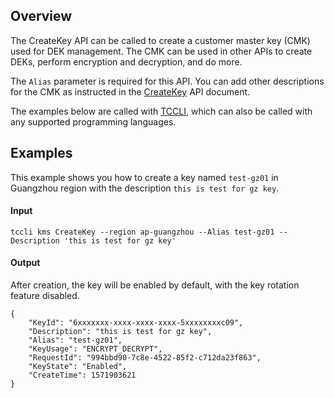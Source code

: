 ## Overview
The CreateKey API can be called to create a customer master key (CMK) used for DEK management. The CMK can be used in other APIs to create DEKs, perform encryption and decryption, and do more.

The `Alias` parameter is required for this API. You can add other descriptions for the CMK as instructed in the [CreateKey](https://intl.cloud.tencent.com/document/product/1030/32199) API document.

The examples below are called with [TCCLI](https://intl.cloud.tencent.com/product/cli), which can also be called with any supported programming languages.



## Examples
This example shows you how to create a key named `test-gz01` in Guangzhou region with the description `this is test for gz key`.
#### Input
```shell
tccli kms CreateKey --region ap-guangzhou --Alias test-gz01 --Description 'this is test for gz key'
```

#### Output
After creation, the key will be enabled by default, with the key rotation feature disabled.
```shell
{
    "KeyId": "6xxxxxxx-xxxx-xxxx-xxxx-5xxxxxxxxc09",
    "Description": "this is test for gz key",
    "Alias": "test-gz01",
    "KeyUsage": "ENCRYPT_DECRYPT",
    "RequestId": "994bbd90-7c8e-4522-85f2-c712da23f863",
    "KeyState": "Enabled",
    "CreateTime": 1571903621
}
```
